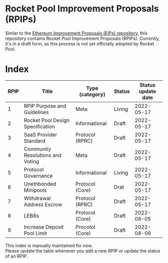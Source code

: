 # Rocket Pool Improvement Proposals (RPIPs)

Simlar to the [Ethereum Improvement Proposals (EIPs) repository](https://github.com/ethereum/EIPs), this repository contains Rocket Pool Improvement Proposals (RPIPs). Currently, it's in a draft form, as this process is not yet officially adopted by Rocket Pool.

# Index
| RPIP | Title                            | Type (category) | Status | Status update date |
|------|----------------------------------|-----------------|--------|--------------------|
| 1    | RPIP Purpose and Guidelines      | Meta            | Living | 2022-05-17         |
| 2    | Rocket Pool Design Specification | Informational   | Draft  | 2022-05-17         |
| 3    | SaaS Provider Standard           | Protocol (RPRC) | Draft  | 2022-05-17         |
| 4    | Community Resolutions and Voting | Meta            | Draft  | 2022-05-17         |
| 5    | Protocol Governance              | Informational   | Living | 2022-05-17         |
| 6    | Unethbonded Minipools            | Protocol (Core) | Drat   | 2022-05-17         |
| 7    | Withdrawal Address Escrow        | Protocol (RPRC) | Draft  | 2022-05-17         |
| 8    | LEB8s                            | Protocol (Core) | Draft  | 2022-08-05         |
| 9    | Increase Deposit Pool Limit      | Procotol (Core) | Draft  | 2022-08-09         |

This index is manually maintained for now. \
Please update the table whenever you add a new RPIP or update the status of an RPIP.
